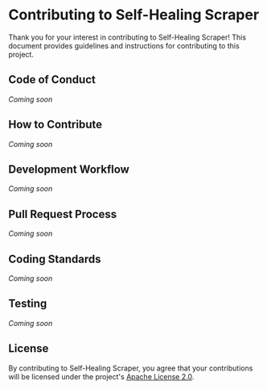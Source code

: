 # Contributing to Self-Healing Scraper

Thank you for your interest in contributing to Self-Healing Scraper! This document provides guidelines and instructions for contributing to this project.

## Code of Conduct

_Coming soon_

## How to Contribute

_Coming soon_

## Development Workflow

_Coming soon_

## Pull Request Process

_Coming soon_

## Coding Standards

_Coming soon_

## Testing

_Coming soon_

## License

By contributing to Self-Healing Scraper, you agree that your contributions will be licensed under the project's [Apache License 2.0](LICENSE).
